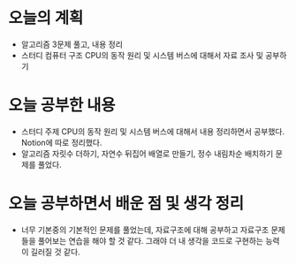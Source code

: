 # 오늘의 계획
* 알고리즘 3문제 풀고, 내용 정리
* 스터디 컴퓨터 구조 CPU의 동작 원리 및 시스템 버스에 대해서 자료 조사 및 공부하기

# 오늘 공부한 내용
* 스터디 주제 CPU의 동작 원리 및 시스템 버스에 대해서 내용 정리하면서 공부했다. Notion에 따로 정리했다.
* 알고리즘 자릿수 더하기, 자연수 뒤집어 배열로 만들기, 정수 내림차순 배치하기 문제를 풀었다.

# 오늘 공부하면서 배운 점 및 생각 정리
* 너무 기본중의 기본적인 문제를 풀었는데, 자료구조에 대해 공부하고 자료구조 문제들을 풀어보는 연습을 해야 할 것 같다.
그래야 더 내 생각을 코드로 구현하는 능력이 길러질 것 같다.
